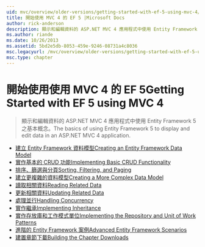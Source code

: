 ```yaml
---
uid: mvc/overview/older-versions/getting-started-with-ef-5-using-mvc-4/index
title: 開始使用 MVC 4 的 EF 5 |Microsoft Docs
author: rick-anderson
description: 顯示和編輯資料的 ASP.NET MVC 4 應用程式中使用 Entity Framework 5 之基本概念。
ms.author: riande
ms.date: 10/26/2013
ms.assetid: 5bd2e5db-8053-459e-9246-08731a4c8036
msc.legacyurl: /mvc/overview/older-versions/getting-started-with-ef-5-using-mvc-4
msc.type: chapter
---
```

<a name="getting-started-with-ef-5-using-mvc-4"></a><span data-ttu-id="fd4c6-103">開始使用使用 MVC 4 的 EF 5</span><span class="sxs-lookup"><span data-stu-id="fd4c6-103">Getting Started with EF 5 using MVC 4</span></span>
====================
> <span data-ttu-id="fd4c6-104">顯示和編輯資料的 ASP.NET MVC 4 應用程式中使用 Entity Framework 5 之基本概念。</span><span class="sxs-lookup"><span data-stu-id="fd4c6-104">The basics of using Entity Framework 5 to display and edit data in an ASP.NET MVC 4 application.</span></span>


- [<span data-ttu-id="fd4c6-105">建立 Entity Framework 資料模型</span><span class="sxs-lookup"><span data-stu-id="fd4c6-105">Creating an Entity Framework Data Model</span></span>](creating-an-entity-framework-data-model-for-an-asp-net-mvc-application.md)
- [<span data-ttu-id="fd4c6-106">實作基本的 CRUD 功能</span><span class="sxs-lookup"><span data-stu-id="fd4c6-106">Implementing Basic CRUD Functionality</span></span>](implementing-basic-crud-functionality-with-the-entity-framework-in-asp-net-mvc-application.md)
- [<span data-ttu-id="fd4c6-107">排序、篩選與分頁</span><span class="sxs-lookup"><span data-stu-id="fd4c6-107">Sorting, Filtering, and Paging</span></span>](sorting-filtering-and-paging-with-the-entity-framework-in-an-asp-net-mvc-application.md)
- [<span data-ttu-id="fd4c6-108">建立更複雜的資料模型</span><span class="sxs-lookup"><span data-stu-id="fd4c6-108">Creating a More Complex Data Model</span></span>](creating-a-more-complex-data-model-for-an-asp-net-mvc-application.md)
- [<span data-ttu-id="fd4c6-109">讀取相關資料</span><span class="sxs-lookup"><span data-stu-id="fd4c6-109">Reading Related Data</span></span>](reading-related-data-with-the-entity-framework-in-an-asp-net-mvc-application.md)
- [<span data-ttu-id="fd4c6-110">更新相關資料</span><span class="sxs-lookup"><span data-stu-id="fd4c6-110">Updating Related Data</span></span>](updating-related-data-with-the-entity-framework-in-an-asp-net-mvc-application.md)
- [<span data-ttu-id="fd4c6-111">處理並行</span><span class="sxs-lookup"><span data-stu-id="fd4c6-111">Handling Concurrency</span></span>](handling-concurrency-with-the-entity-framework-in-an-asp-net-mvc-application.md)
- [<span data-ttu-id="fd4c6-112">實作繼承</span><span class="sxs-lookup"><span data-stu-id="fd4c6-112">Implementing Inheritance</span></span>](implementing-inheritance-with-the-entity-framework-in-an-asp-net-mvc-application.md)
- [<span data-ttu-id="fd4c6-113">實作存放庫和工作模式單位</span><span class="sxs-lookup"><span data-stu-id="fd4c6-113">Implementing the Repository and Unit of Work Patterns</span></span>](implementing-the-repository-and-unit-of-work-patterns-in-an-asp-net-mvc-application.md)
- [<span data-ttu-id="fd4c6-114">進階的 Entity Framework 案例</span><span class="sxs-lookup"><span data-stu-id="fd4c6-114">Advanced Entity Framework Scenarios</span></span>](advanced-entity-framework-scenarios-for-an-mvc-web-application.md)
- [<span data-ttu-id="fd4c6-115">建置章節下載</span><span class="sxs-lookup"><span data-stu-id="fd4c6-115">Building the Chapter Downloads</span></span>](building-the-ef5-mvc4-chapter-downloads.md)

